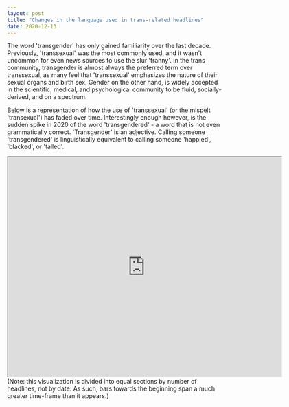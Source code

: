 ```yaml
---
layout: post
title: "Changes in the language used in trans-related headlines"
date: 2020-12-13
---
```


The word 'transgender' has only gained familiarity over the last decade. Previously, 'transsexual' was the most commonly used, and it wasn't uncommon for even news sources to use the slur 'tranny'. In the trans community, transgender is almost always the preferred term over transsexual, as many feel that 'transsexual' emphasizes the nature of their sexual organs and birth sex. Gender on the other hand, is widely accepted in the scientific, medical, and psychological community to be fluid, socially-derived, and on a spectrum. 

Below is a representation of how the use of 'transsexual' (or the mispelt 'transexual') has faded over time. Interestingly enough however, is the sudden spike in 2020 of the word 'transgendered' - a word that is not even grammatically correct. 'Transgender' is an adjective. Calling someone 'transgendered' is linguistically equivalent to calling someone 'happied', 'blacked', or 'talled'. 

<iframe style='width: 637px; height: 511px;' src='https://voyant-tools.org/tool/Trends/?stopList=keywords-67c95fd1874d582ad4bc02296722b0da&query=transexual*&query=transsexual&query=transgendered*&query=tranny*&withDistributions=raw&bins=24&mode=document&corpus=e1e2ddf3e33bda9bba53f712707189e1'></iframe>
(Note: this visualization is divided into equal sections by number of headlines, not by date. As such, bars towards the beginning span a much greater time-frame than it appears.)
